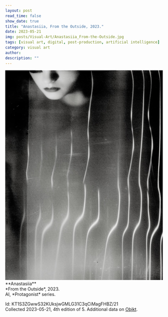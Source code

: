 ```yaml
---
layout: post
read_time: false
show_date: true
title: "Anastasiia, From the Outside, 2023."
date: 2023-05-21
img: posts/Visual-Art/Anastasiia_From-the-Outside.jpg
tags: [visual art, digital, post-production, artificial intelligence]
category: visual art
author: 
description: ""
---
```


<img src='./assets/img/posts/Visual-Art/Anastasiia_From-the-Outside.jpg'>

<br>
**Anastasiia**
<br>*From the Outside*, 2023.
<br>AI, *Protagonist* series.


 <div class="page-separator"></div>

Id: KT1S3ZGwwS32KUksjwGMLG31C3qCiMagFHBZ/21
<br>Collected 2023-05-21, 4th edition of 5. Additional data on [Objkt](https://objkt.com/tokens/KT1S3ZGwwS32KUksjwGMLG31C3qCiMagFHBZ/21).
